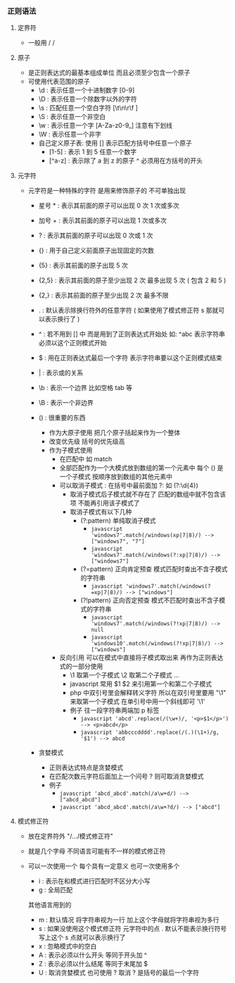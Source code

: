 ### 正则语法

1. 定界符
    + 一般用 / /

2. 原子
    + 是正则表达式的最基本组成单位 而且必须至少包含一个原子
    + 可使用代表范围的原子
        - \d : 表示任意一个十进制数字 [0-9]
        - \D : 表示任意一个除数字以外的字符
        - \s : 匹配任意一个空白字符 [\t\n\r\f ]
        - \S : 表示任意一个非空白
        - \w : 表示任意一个字 [A-Za-z0-9_] 注意有下划线
        - \W : 表示任意一个非字
        - 自己定义原子表: 使用 [] 表示匹配方括号中任意一个原子
            + [1-5] : 表示 1 到 5 任意一个数字
            + [^a-z] : 表示除了 a 到 z 的原子 ^ 必须用在方括号的开头

3. 元字符
    + 元字符是一种特殊的字符 是用来修饰原子的 不可单独出现
        - 星号 * : 表示其前面的原子可以出现 0 次 1 次或多次
        - 加号 + : 表示其前面的原子可以出现 1 次或多次
        - ? : 表示其前面的原子可以出现 0 次或 1 次
        - {} : 用于自己定义前面原子出现固定的次数
        - {5} : 表示其前面的原子出现 5 次
        - {2,5} : 表示其前面的原子至少出现 2 次 最多出现 5 次 ( 包含 2 和 5 )
        - {2,} : 表示其前面的原子至少出现 2 次 最多不限
        - . : 默认表示除换行符外的任意字符 ( 如果使用了模式修正符 s 那就可以表示换行了 )
        - ^ : 若不用到 [] 中 而是用到了正则表达式开始处 如: ^abc 表示字符串必须以这个正则模式开始
        - $ : 用在正则表达式最后一个字符 表示字符串要以这个正则模式结束
        - | : 表示或的关系
        - \b : 表示一个边界  比如空格 tab 等
        - \B : 表示一个非边界
        - () : 很重要的东西
            + 作为大原子使用 把几个原子括起来作为一个整体
            + 改变优先级 括号的优先级高
            + 作为子模式使用
                - 在匹配中 如 match
                - 全部匹配作为一个大模式放到数组的第一个元素中 每个 () 是一个子模式 按顺序放到数组的其他元素中
                - 可以取消子模式 : 在括号中最前面加 ?: 如 (?:\d{4})
                    + 取消子模式后子模式就不存在了 匹配的数组中就不包含该项 不能再引用该子模式了
                    + 取消子模式有以下几种
                        - (?:pattern) 单纯取消子模式
                            + ```javascript 'windows7'.match(/windows(xp|7|8)/) --> ["windows7", "7"] ```
                            + ```javascript 'windows7'.match(/windows(?:xp|7|8)/) --> ["windows7"] ```
                        - (?=pattern) 正向肯定预查 模式匹配时查出不含子模式的字符串
                            + ```javascript 'windows7'.match(/windows(?=xp|7|8)/) --> ["windows"] ```
                        - (?!pattern) 正向否定预查 模式不匹配时查出不含子模式的字符串
                            + ```javascript 'windows7'.match(/windows(?!xp|7|8)/) --> null ```
                            + ```javascript 'windows10'.match(/windows(?!xp|7|8)/) --> ["windows"] ```
                - 反向引用 可以在模式中直接将子模式取出来 再作为正则表达式的一部分使用
                    + \1 取第一个子模式 \2 取第二个子模式 ...
                    + javascript 常用 $1 $2 来引用第一个和第二个子模式
                    + php 中双引号里会解释转义字符 所以在双引号里要用 "\\1" 来取第一个子模式 在单引号中用一个斜线即可 '\1'
                    + 例子 往一段字符串两端加 p 标签
                        - ```javascript 'abcd'.replace(/(\w+)/, '<p>$1</p>') --> <p>abcd</p> ```
                        - ```javascript 'abbcccdddd'.replace(/(.)(\1+)/g, '$1') --> abcd ```

        - 贪婪模式
            + 正则表达式特点是贪婪模式
            + 在匹配次数元字符后面加上一个问号 ? 则可取消贪婪模式
            + 例子
                - ```javascript 'abcd_abcd'.match(/a\w+d/) --> ["abcd_abcd"] ```
                - ```javascript 'abcd_abcd'.match(/a\w+?d/) --> ["abcd"] ```
        
4. 模式修正符
    + 放在定界符外 "/.../模式修正符"
    + 就是几个字母 不同语言可能有不一样的模式修正符
    + 可以一次使用一个 每个具有一定意义 也可一次使用多个
        - i : 表示在和模式进行匹配时不区分大小写
        - g : 全局匹配
        
        其他语言用到的
        - m : 默认情况 将字符串视为一行 加上这个字母就将字符串视为多行
        - s : 如果没使用这个模式修正符 元字符中的点 . 默认不能表示换行符号 写上这个 s 点就可以表示换行了
        - x : 忽略模式中的空白
        - A : 表示必须以什么开头 等同于开头加 ^
        - Z : 表示必须以什么结尾 等同于末尾加 $
        - U : 取消贪婪模式 也可使用 ? 取消 ? 是括号的最后一个字符